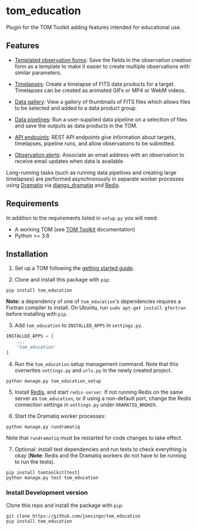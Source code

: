 # tom_education

Plugin for the TOM Toolkit adding features intended for educational use.

## Features

* [Templated observation forms](doc/templated_observation_forms.md): Save the
  fields in the observation creation form as a template to make it easier to
  create multiple observations with similar parameters.

* [Timelapses](doc/timelapses.md): Create a timelapse of FITS data products for a
 target. Timelapses can be created as animated GIFs or MP4 or WebM videos.

* [Data gallery](doc/gallery.md): View a gallery of thumbnails of FITS files which
  allows files to be selected and added to a data product group.

* [Data pipelines](doc/pipelines.md): Run a user-supplied data pipeline on a
  selection of files and save the outputs as data products in the TOM.

* [API endpoints](doc/apis.md): REST API endpoints give information about
  targets, timelapses, pipeline runs, and allow observations to be submitted.

* [Observation alerts](doc/observation_alerts.md): Associate an email address
  with an observation to receive email updates when data is available

Long-running tasks (such as running data pipelines and creating large
timelapses) are performed asynchronously in separate worker processes using
[Dramatiq](https://dramatiq.io/) via
[django_dramatiq](https://github.com/Bogdanp/django_dramatiq) and
[Redis](https://redis.io).

## Requirements

In addition to the requirements listed in `setup.py` you will need:

- A working TOM (see [TOM Toolkit](https://tomtoolkit.github.io/) documentation)
- Python >= 3.6

## Installation

1. Set up a TOM following the [getting started guide](https://tomtoolkit.github.io/docs/getting_started).

2. Clone and install this package with `pip`:

```
pip install tom_education
```

**Note:** a dependency of one of `tom_education`'s dependencies requires a
Fortran compiler to install. On Ubuntu, run `sudo apt-get install gfortran`
before installing with `pip`.

3. Add `tom_education` to `INSTALLED_APPS` in `settings.py`.

```python
INSTALLED_APPS = [
    ...
    'tom_education'
]
```

4. Run the `tom_education` setup management command. Note that this overwrites
   `settings.py` and `urls.py` in the newly created project.

```
python manage.py tom_education_setup
```

5. Install [Redis](https://redis.io), and start `redis-server`. If not running
  Redis on the same server as `tom_education`, or if using a non-default port,
  change the Redis connection settings in `settings.py` under
  `DRAMATIQ_BROKER`.

6. Start the Dramatiq worker processes:

```
python manage.py rundramatiq
```

Note that `rundramatiq` must be restarted for code changes to take effect.

7. Optional: install test dependencies and run tests to check everything is
okay (**Note**: Redis and the Dramatiq workers do not have to be running to run
the tests).

```
pip install tomtoolkit[test]
python manage.py test tom_education
```

### Install Development version

Clone this repo and install the package with `pip`:

```
git clone https://github.com/joesingo/tom_education
pip install tom_education
```
